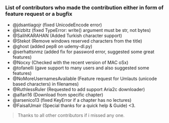 ### List of contributors who made the contribution either in form of feature request or a bugfix
 - @jdsantiagojr (fixed UnicodeEncode error)
 - @kizbitz (fixed TypeError: write() argument must be str, not bytes)
 - @SalihKARAHAN (Added Turkish character support)
 - @Stekot (Remove windows reserved characters from the title)
 - @ghost (added pep8 on udemy-dl.py)
 - @serhattsnmz (added fix for password error, suggested some great features)
 - @Nocxy (Checked with the recent version of MAC oSx)
 - @tofanelli (gave support to many users and also suggested some features)
 - @NoMoreUsernamesAvailable (Feature request for Umlauts (unicode based characters) in filenames)
 - @RuthlessRuler (Requested to add support Aria2c downloader)
 - @alfari16 (Download from specific chapter)
 - @arsenico13 (fixed KeyError if a chapter has no lectures)
 - @FaisalUmair (Special thanks for a quick help & Guide) <3.

> Thanks to all other contributors if i missed any one.